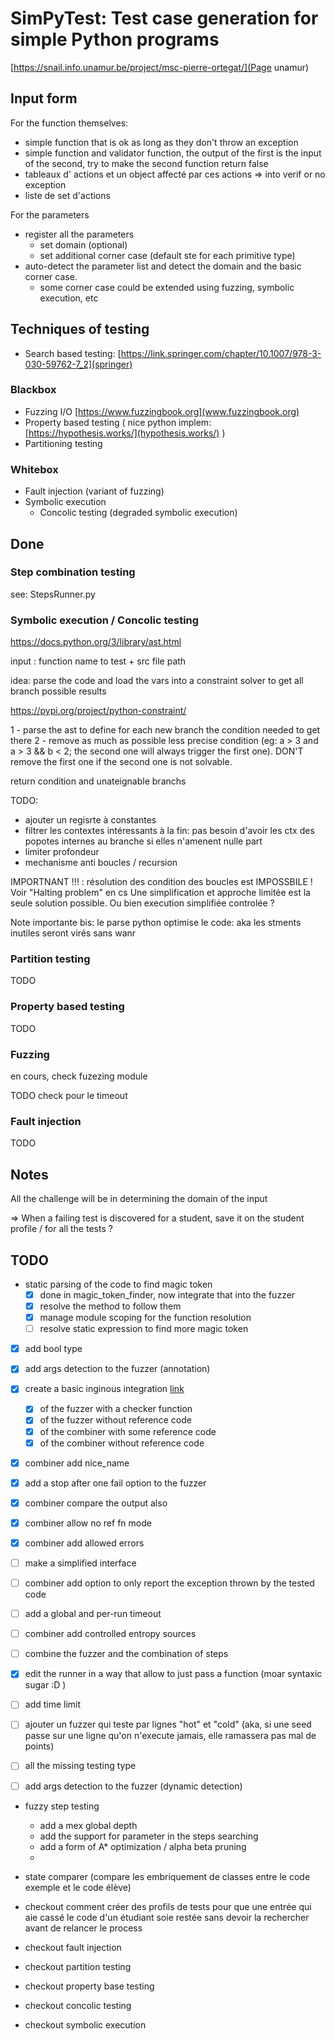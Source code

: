 # SimPyTest: Test case generation for simple Python programs

[https://snail.info.unamur.be/project/msc-pierre-ortegat/](Page unamur)

## Input form

For the function themselves:

- simple function that is ok as long as they don't throw an exception
- simple function and validator function, the output of the first is the input of the second, try to make the second
  function return false
- tableaux d' actions et un object affecté par ces actions => into verif or no exception
- liste de set d'actions

For the parameters

- register all the parameters
    - set domain (optional)
    - set additional corner case (default ste for each primitive type)
- auto-detect the parameter list and detect the domain and the basic corner case.
    - some corner case could be extended using fuzzing, symbolic execution, etc

## Techniques of testing

- Search based testing: [https://link.springer.com/chapter/10.1007/978-3-030-59762-7_2](springer)

### Blackbox

- Fuzzing I/O [https://www.fuzzingbook.org](www.fuzzingbook.org)
- Property based testing ( nice python implem: [https://hypothesis.works/](hypothesis.works/) )
- Partitioning testing

### Whitebox

- Fault injection (variant of fuzzing)
- Symbolic execution
    - Concolic testing (degraded symbolic execution)

## Done

### Step combination testing

see: StepsRunner.py

### Symbolic execution / Concolic testing

https://docs.python.org/3/library/ast.html

input : function name to test + src file path

idea: parse the code and load the vars into a constraint solver to get all branch possible results

https://pypi.org/project/python-constraint/

1 - parse the ast to define for each new branch the condition needed to get there 2 - remove as much as possible less
precise condition (eg: a > 3 and a > 3 && b < 2; the second one will always trigger the first one). DON'T remove the
first one if the second one is not solvable.

return condition and unateignable branchs

TODO:

- ajouter un regisrte à constantes
- filtrer les contextes intéressants à la fin: pas besoin d'avoir les ctx des popotes internes au branche si elles
  n'amenent nulle part
- limiter profondeur
- mechanisme anti boucles / recursion

IMPORTNANT !!! : résolution des condition des boucles est IMPOSSBILE ! Voir "Halting problem" en cs Une simplification
et approche limitée est la seule solution possible. Ou bien execution simplifiée controlée ?

Note importante bis: le parse python optimise le code: aka les stments inutiles seront virés sans wanr

### Partition testing

TODO

### Property based testing

TODO

### Fuzzing

en cours, check fuzezing module

TODO check pour le timeout

### Fault injection

TODO

## Notes

All the challenge will be in determining the domain of the input

=> When a failing test is discovered for a student, save it on the student profile / for all the tests ?

## TODO

- static parsing of the code to find magic token
  - [x] done in magic_token_finder, now integrate that into the fuzzer 
  - [x] resolve the method to follow them
  - [x] manage module scoping for the function resolution
  - [ ] resolve static expression to find more magic token

- [x] add bool type

- [x] add args detection to the fuzzer (annotation)

- [x] create a basic inginous integration [link](https://docs.inginious.org/en/v0.7/admin_doc/install_doc/installation.html#installing-inginious)
  - [x] of the fuzzer with a checker function
  - [x] of the fuzzer without reference code
  - [x] of the combiner with some reference code
  - [x] of the combiner without reference code

- [x] combiner add nice_name

- [x] add a stop after one fail option to the fuzzer

- [x] combiner compare the output also

- [x] combiner allow no ref fn mode

- [x] combiner add allowed errors

- [ ] make a simplified interface

- [ ] combiner add option to only report the exception thrown by the tested code

- [ ] add a global and per-run timeout

- [ ] combiner add controlled entropy sources

- [ ] combine the fuzzer and the combination of steps

- [x] edit the runner in a way that allow to just pass a function (moar syntaxic sugar :D )

- [ ] add time limit

- [ ] ajouter un fuzzer qui teste par lignes "hot" et "cold" (aka, si une seed passe sur une ligne qu'on n'execute
  jamais, elle ramassera pas mal de points)

- [ ] all the missing testing type

- [ ] add args detection to the fuzzer (dynamic detection)

- fuzzy step testing
    - add a mex global depth
    - add the support for parameter in the steps searching
    - add a form of A* optimization / alpha beta pruning
    - 
- state comparer (compare les embriquement de classes entre le code exemple et le code élève)

- checkout comment créer des profils de tests pour que une entrée qui aie cassé le code d'un étudiant soie restée sans
  devoir la rechercher avant de relancer le process

- checkout fault injection
- checkout partition testing
- checkout property base testing
- checkout concolic testing
- checkout symbolic execution

